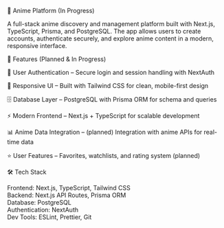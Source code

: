 🎌 Anime Platform (In Progress)

A full-stack anime discovery and management platform built with Next.js, TypeScript, Prisma, and PostgreSQL. The app allows users to create accounts, authenticate securely, and explore anime content in a modern, responsive interface.

🚀 Features (Planned & In Progress)

🔑 User Authentication – Secure login and session handling with NextAuth

🎨 Responsive UI – Built with Tailwind CSS for clean, mobile-first design

🗄 Database Layer – PostgreSQL with Prisma ORM for schema and queries

⚡ Modern Frontend – Next.js + TypeScript for scalable development

📊 Anime Data Integration – (planned) Integration with anime APIs for real-time data

⭐ User Features – Favorites, watchlists, and rating system (planned)

🛠 Tech Stack

Frontend: Next.js, TypeScript, Tailwind CSS<br>
Backend: Next.js API Routes, Prisma ORM<br>
Database: PostgreSQL<br>
Authentication: NextAuth<br>
Dev Tools: ESLint, Prettier, Git


